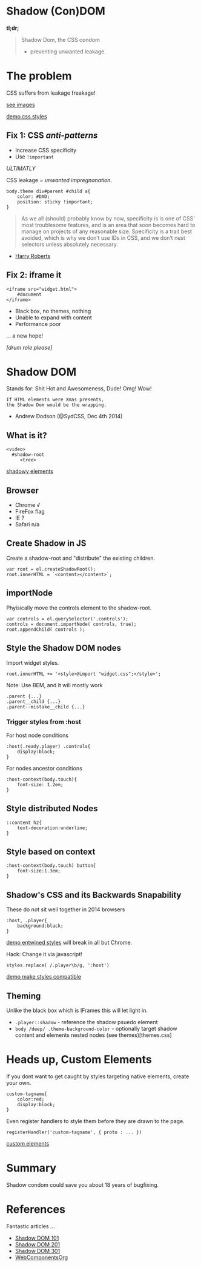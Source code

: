 





# Shadow (Con)DOM


**tl;dr;**
	
> Shadow Dom, the CSS condom 
>- preventing unwanted leakage.





# The problem

CSS suffers from leakage freakage!

[see images](images/)

[demo css styles](./demo.html)







## Fix 1: CSS *anti-patterns*

* Increase CSS specificity
* Use `!important`





*ULTIMATLY*

CSS leakage *= unwanted impregnanation*.


	body.theme div#parent #child a{
		color: #DAD;
		position: sticky !important;
	}





> As we all (should) probably know by now, specificity is is one of CSS’ most troublesome features, and is an area that soon becomes hard to manage on projects of any reasonable size. Specificity is a trait best avoided, which is why we don’t use IDs in CSS, and we don’t nest selectors unless absolutely necessary.

- [Harry Roberts](http://csswizardry.com/2014/10/the-specificity-graph/)





## Fix 2: iframe it

	<iframe src="widget.html">
	    #document
	</iframe>

* Black box, no themes, nothing
* Unable to expand with content
* Performance poor





... a new hope!


*[drum role please]*







# Shadow DOM
Stands for: Shit Hot and Awesomeness, Dude! Omg! Wow!

	If HTML elements were Xmas presents, 
	the Shadow Dom would be the wrapping.

- Andrew Dodson (@SydCSS, Dec 4th 2014)




## What is it?

	<video>
	  #shadow-root
	     <tree>

[shadowy elements](./native-shadow.html)




## Browser

* Chrome    √
* FireFox   flag
* IE        ?
* Safari    n/a




## Create Shadow in JS

Create a shadow-root and "distribute" the existing children.

	var root = el.createShadowRoot();
	root.innerHTML = `<content></content>`;





## importNode

Phyisically move the controls element to the shadow-root.

	var controls = el.querySelector('.controls');
	controls = document.importNode( controls, true);
	root.appendChild( controls );





## Style the Shadow DOM nodes

Import widget styles.

	root.innerHTML += '<style>@import "widget.css";</style>';

Note: Use BEM, and it will mostly work

	.parent {...}
	.parent__child {...}
	.parent--mistake__child {...}





### Trigger styles from :host

For host node conditions

	:host(.ready.player) .controls{
		display:block;
	}

For nodes ancestor conditions

	:host-context(body.touch){
		font-size: 1.2em;
	}






## Style distributed Nodes

	::content h2{
		text-decoration:underline;
	}




## Style based on context

	:host-context(body.touch) button{
		font-size:1.3em;
	}






## Shadow's CSS and its Backwards Snapability

These do not sit well together in 2014 browsers

	:host, .player{
		background:black;
	}

[demo entwined styles](demo2.html) will break in all but Chrome.


Hack: Change it via javascript!

	styles.replace( /.player\b/g, ':host')


[demo make styles compatible](demo3.html)






## Theming
Unlike the black box which is IFrames this will let light in.

* `.player::shadow`  - reference the shadow psuedo element
* `body /deep/ .theme-background-color` - optionally target shadow content and elements nested nodes (see themes)[themes.css]







# Heads up, Custom Elements

If you dont want to get caught by styles targeting native elements, create your own.

<custom-tagname></custom-tagname>

	custom-tagname{
		color:red;
		display:block;
	}


Even register handlers to style them before they are drawn to the page.

	registerHandler('custom-tagname', { proto : ... })


[custom elements](./custom-tag.html)







# Summary

Shadow condom could save you about 18 years of bugfixing.



# References

Fantastic articles ...

* [Shadow DOM 101](www.html5rocks.com/en/tutorials/webcomponents/shadowdom/)
* [Shadow DOM 201](www.html5rocks.com/en/tutorials/webcomponents/shadowdom-201)
* [Shadow DOM 301](www.html5rocks.com/en/tutorials/webcomponents/shadowdom-301)
* [WebComponentsOrg](http://webcomponents.org/articles/)



